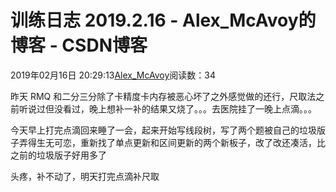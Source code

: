 # 训练日志 2019.2.16 - Alex_McAvoy的博客 - CSDN博客





2019年02月16日 20:29:13[Alex_McAvoy](https://me.csdn.net/u011815404)阅读数：34








昨天 RMQ 和二分三分除了卡精度卡内存被恶心坏了之外感觉做的还行，尺取法之前听说过但没看过，晚上想补一补的结果又烧了。。。去医院挂了一晚上点滴。。。

今天早上打完点滴回来睡了一会，起来开始写线段树，写了两个题被自己的垃圾版子弄得生无可恋，重新找了单点更新和区间更新的两个新板子，改了改还凑活，比之前的垃圾版子好用多了

头疼，补不动了，明天打完点滴补尺取



